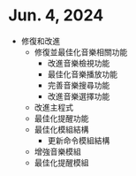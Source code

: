 # Jun. 4, 2024
* 修復和改進
  - 修復並最佳化音樂相關功能
    - 改進音樂檢視功能
    - 最佳化音樂播放功能
    - 完善音樂搜尋功能
    - 改進音樂選擇功能
  - 改進主程式
  - 最佳化提醒功能
  - 最佳化模組結構
    - 更新命令模組結構
  - 增強音樂模組
  - 最佳化提醒模組
